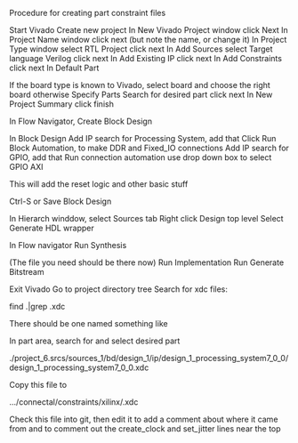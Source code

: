 Procedure for creating part constraint files

Start Vivado
Create new project
  In New Vivado Project window
     click Next
  In Project Name window
     click next (but note the name, or change it)
  In Project Type window
    select RTL Project
    click next
  In Add Sources
     select Target language Verilog
     click next
  In Add Existing IP
     click next
  In Add Constraints
     click next
  In Default Part

If the board type is known to Vivado, select board and choose the right board
otherwise 
     Specify Parts
     Search for desired part
     click next
  In New Project Summary
     click finish

In Flow Navigator, 
   Create Block Design

In Block Design
   Add IP
      search for Processing System, add that
      Click Run Block Automation, to make DDR and Fixed_IO connections
   Add IP
      search for GPIO, add that
   Run connection automation
      use drop down box to select GPIO AXI

This will add the reset logic and other basic stuff


Ctrl-S or Save Block Design

In Hierarch winddow, select Sources tab
Right click Design top level
   Select Generate HDL wrapper

In Flow navigator
  Run Synthesis
 
(The file you need should be there now)
  Run Implementation
  Run Generate Bitstream

Exit Vivado
Go to project directory tree
Search for xdc files:

find .|grep .xdc

There should be one named something like


In part area, search for and select desired part

./project_6.srcs/sources_1/bd/design_1/ip/design_1_processing_system7_0_0/design_1_processing_system7_0_0.xdc

Copy this file to

.../connectal/constraints/xilinx/<partnumber>.xdc

Check this file into git, then edit it to add a comment about where it
came from and to comment out the create_clock and set_jitter
lines near the top


